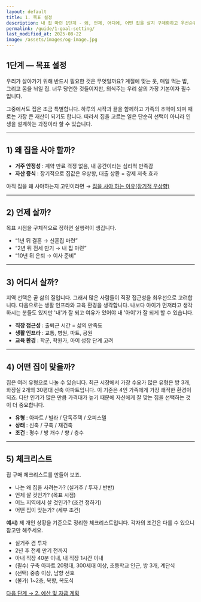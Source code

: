 ```yaml
---
layout: default
title: 1. 목표 설정
description: 내 집 마련 1단계 - 왜, 언제, 어디에, 어떤 집을 살지 구체화하고 우선순위를 정하는 방법. 체크리스트 예시 포함.
permalink: /guide/1-goal-setting/
last_modified_at: 2025-08-22
image: /assets/images/og-image.jpg
---
```


<section class="guide-detail">

<h1>1단계 — 목표 설정</h1>

<p>우리가 살아가기 위해 반드시 필요한 것은 무엇일까요? 계절에 맞는 옷, 매일 먹는 밥, 그리고 몸을 뉘일 집. 너무 당연한 것들이지만, 의식주는 우리 삶의 가장 기본이자 필수입니다.</p>
<p>그중에서도 집은 조금 특별합니다. 하루의 시작과 끝을 함께하고 가족의 추억이 되며 때로는 가장 큰 재산이 되기도 합니다. 따라서 집을 고르는 일은 단순히 선택이 아니라 인생을 설계하는 과정이라 할 수 있습니다.</p>

<hr>

<h2>1) 왜 집을 사야 할까?</h2>
<ul>
  <li><strong>거주 안정성</strong> : 계약 만료 걱정 없음, 내 공간이라는 심리적 만족감</li>
  <li><strong>자산 증식</strong> : 장기적으로 집값은 우상향, 대출 상환 = 강제 저축 효과</li>
</ul>
<p>아직 집을 왜 사야하는지 고민이라면 → <a href="https://blog.naver.com/truelite/223133124922">집을 사야 하는 이유(장기적 우상향)</a></p>

<hr>

<h2>2) 언제 살까?</h2>
<p>목표 시점을 구체적으로 정하면 실행력이 생깁니다.</p>
<ul>
  <li>“1년 뒤 결혼 → 신혼집 마련”</li>
  <li>“2년 뒤 전세 만기 → 내 집 마련”</li>
  <li>“10년 뒤 은퇴 → 이사 준비”</li>
</ul>

<hr>

<h2>3) 어디서 살까?</h2>
<p>지역 선택은 곧 삶의 질입니다. 그래서 많은 사람들이 직장 접근성을 최우선으로 고려합니다. 다음으로는 생활 인프라와 교육 환경을 생각합니다. 나보다 아이가 먼저라고 생각하시는 분들도 있지만 '내'가 잘 되고 여유가 있어야 내 '아이'가 잘 되게 할 수 있습니다.</p>
<ul>
  <li><strong>직장 접근성</strong> : 출퇴근 시간 = 삶의 만족도</li>
  <li><strong>생활 인프라</strong> : 교통, 병원, 마트, 공원</li>
  <li><strong>교육 환경</strong> : 학군, 학원가, 아이 성장 단계 고려</li>
</ul>

<hr>

<h2>4) 어떤 집이 맞을까?</h2>
<p>집은 여러 유형으로 나눌 수 있습니다. 최근 시장에서 가장 수요가 많은 유형은 방 3개, 화장실 2개의 30평대 신축 아파트입니다. 이 기준은 4인 가족에게 가장 쾌적한 환경이 되죠. 다만 인기가 많은 만큼 가격대가 높기 때문에 자신에게 잘 맞는 집을 선택하는 것이 더 중요합니다.</p>
<ul>
  <li><strong>유형</strong> : 아파트 / 빌라 / 단독주택 / 오피스텔</li>
  <li><strong>상태</strong> : 신축 / 구축 / 재건축</li>
  <li><strong>조건</strong> : 평수 / 방 개수 / 향 / 층수</li>
</ul>

<hr>

<h2>5) 체크리스트</h2>
<p>집 구매 체크리스트를 만들어 보죠.</p>
<ul>
  <li>나는 왜 집을 사려는가? (실거주 / 투자 / 반반)</li>
  <li>언제 살 것인가? (목표 시점)</li>
  <li>어느 지역에서 살 것인가? (조건 정하기)</li>
  <li>어떤 집이 맞는가? (세부 조건)</li>
</ul>

<p><strong>예시)</strong> 제 개인 상황을 기준으로 정리한 체크리스트입니다. 
각자의 조건은 다를 수 있으니 참고만 해주세요.</p>

<ul>
  <li>실거주 겸 투자</li>
  <li>2년 후 전세 만기 전까지</li>
  <li>아내 직장 40분 이내, 내 직장 1시간 이내</li>
  <li>(필수) 구축 아파트 20평대, 300세대 이상, 초등학교 인근, 방 3개, 계단식</li>
  <li>(선택) 중층 이상, 남향 선호</li>
  <li>(불가) 1~2층, 북향, 복도식</li>
</ul>


<p>
<a class="btn primary" href="{{ '/guide/2-budget-plan/' | relative_url }}">다음 단계 → 2. 예산 및 자금 계획</a>
</p>

</section>
